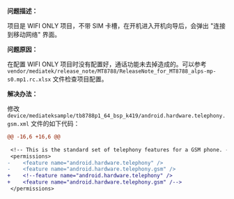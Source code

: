 **问题描述：**

项目是 WIFI ONLY 项目，不带 SIM 卡槽，在开机进入开机向导后，会弹出 "连接到移动网络" 界面。

**问题原因：**

在配置 WIFI ONLY 项目时没有配置好，通话功能未去掉造成的。可以参考 `vendor/mediatek/release_note/MT8788/ReleaseNote_for_MT8788_alps-mp-s0.mp1.rc.xlsx` 文件检查项目配置。

**解决办法：**

修改 `device/mediateksample/tb8788p1_64_bsp_k419/android.hardware.telephony.gsm.xml` 文件的如下代码：

```diff
@@ -16,6 +16,6 @@
 
 <!-- This is the standard set of telephony features for a GSM phone. -->
 <permissions>
-    <feature name="android.hardware.telephony" />
-    <feature name="android.hardware.telephony.gsm" />
+    <!--feature name="android.hardware.telephony" />
+    <feature name="android.hardware.telephony.gsm" /-->
 </permissions>
```


